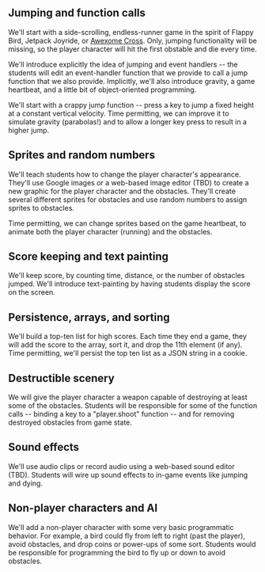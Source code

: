 ## Jumping and function calls

We'll start with a side-scrolling, endless-runner game in the spirit of
Flappy Bird, Jetpack Joyride, or [Awexome
Cross](http://www.homestarrunner.com/awexome.html).  Only, jumping
functionality will be missing, so the player character will hit the first
obstable and die every time.

We'll introduce explicitly the idea of jumping and event handlers -- the
students will edit an event-handler function that we provide to call a
jump function that we also provide.  Implicitly, we'll also introduce
gravity, a game heartbeat, and a little bit of object-oriented
programming.

We'll start with a crappy jump function -- press a key to jump a fixed
height at a constant vertical velocity.  Time permitting, we can improve
it to simulate gravity (parabolas!) and to allow a longer key press to
result in a higher jump.


## Sprites and random numbers

We'll teach students how to change the player character's appearance.
They'll use Google images or a web-based image editor (TBD) to create a
new graphic for the player character and the obstacles.  They'll create
several different sprites for obstacles and use random numbers to assign
sprites to obstacles.

Time permitting, we can change sprites based on the game heartbeat, to
animate both the player character (running) and the obstacles.


## Score keeping and text painting

We'll keep score, by counting time, distance, or the number of obstacles
jumped.  We'll introduce text-painting by having students display the
score on the screen.


## Persistence, arrays, and sorting

We'll build a top-ten list for high scores.  Each time they end a game,
they will add the score to the array, sort it, and drop the 11th element
(if any).  Time permitting, we'll persist the top ten list as a JSON
string in a cookie.


## Destructible scenery

We will give the player character a weapon capable of destroying at least
some of the obstacles.  Students will be responsible for some of the
function calls -- binding a key to a "player.shoot" function -- and for
removing destroyed obstacles from game state.


## Sound effects

We'll use audio clips or record audio using a web-based sound editor
(TBD).  Students will wire up sound effects to in-game events like jumping
and dying.


## Non-player characters and AI

We'll add a non-player character with some very basic programmatic
behavior.  For example, a bird could fly from left to right (past the
player), avoid obstacles, and drop coins or power-ups of some sort.
Students would be responsible for programming the bird to fly up or down
to avoid obstacles.
